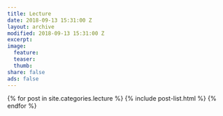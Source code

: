 ```yaml
---
title: Lecture
date: 2018-09-13 15:31:00 Z
layout: archive
modified: 2018-09-13 15:31:00 Z
excerpt: 
image:
  feature:
  teaser:
  thumb:
share: false
ads: false
---
```


<div class="tiles">
{% for post in site.categories.lecture %}
  {% include post-list.html %}
{% endfor %}
</div>
